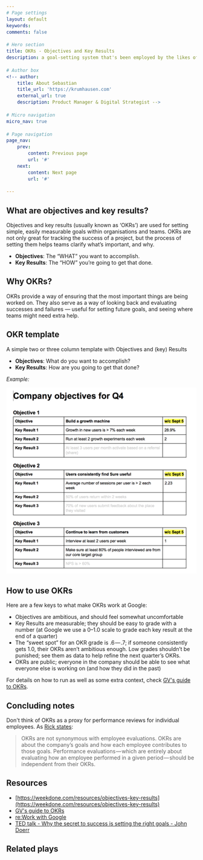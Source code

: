 ```yaml
---
# Page settings
layout: default
keywords:
comments: false

# Hero section
title: OKRs - Objectives and Key Results
description: a goal-setting system that's been employed by the likes of Google, Intel and Bono to set and execute on audacious goals

# Author box
<!-- author:
    title: About Sebastian
    title_url: 'https://krumhausen.com'
    external_url: true
    description: Product Manager & Digital Strategist -->

# Micro navigation
micro_nav: true

# Page navigation
page_nav:
    prev:
        content: Previous page
        url: '#'
    next:
        content: Next page
        url: '#'

---
```


## What are objectives and key results?
Objectives and key results (usually known as ‘OKRs’) are used for setting simple, easily measurable goals within organisations and teams. OKRs are not only great for tracking the success of a project, but the process of setting them helps teams clarify what’s important, and why.

* **Objectives**: The “WHAT” you want to accomplish.
* **Key Results**: The “HOW” you’re going to get that done.



## Why OKRs?
OKRs provide a way of ensuring that the most important things are being worked on. They also serve as a way of looking back and evaluating successes and failures — useful for setting future goals, and seeing where teams might need extra help.



## OKR template
A simple two or three column template with Objectives and (key) Results

* **Objectives**: What do you want to accomplish?
* **Key Results**: How are you going to get that done?



*Example:*

![Sure OKR example](../assets/okr-example-sure.png)



## How to use OKRs

Here are a few keys to what make OKRs work at Google:

- Objectives are ambitious, and should feel somewhat uncomfortable
- Key Results are measurable; they should be easy to grade with a number (at Google we use a 0–1.0 scale to grade each key result at the end of a quarter)
- The “sweet spot” for an OKR grade is .6 — .7; if someone consistently gets 1.0, their OKRs aren’t ambitious enough. Low grades shouldn’t be punished; see them as data to help refine the next quarter’s OKRs.
- OKRs are public; everyone in the company should be able to see what everyone else is working on (and how they did in the past)

For details on how to run as well as some extra context, check [GV's guide to OKRs][gv-guide].




## Concluding notes
Don't think of OKRs as a proxy for performance reviews for individual employees. As [Rick states][gv-guide]:

> OKRs are not synonymous with employee evaluations. OKRs are about the company’s goals and how each employee contributes to those goals. Performance evaluations — which are entirely about evaluating how an employee performed in a given period — should be independent from their OKRs.



## Resources
- [https://weekdone.com/resources/objectives-key-results](https://weekdone.com/resources/objectives-key-results)
- [GV's guide to OKRs][gv-guide]
- [re:Work with Google](https://rework.withgoogle.com/guides/set-goals-with-okrs/steps/introduction/)
- [TED talk - Why the secret to success is setting the right goals - John Doerr](https://www.youtube.com/watch?v=L4N1q4RNi9I)

## Related plays



[gv-guide]: https://library.gv.com/how-google-sets-goals-okrs-a1f69b0b72c7#.tfwiuenot
